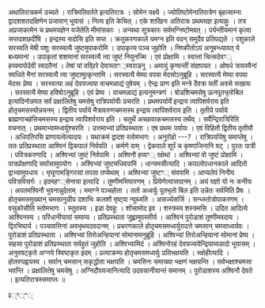 अथातिरात्रकर्म उच्यते । रात्रिमतिवर्तते इत्यतिरात्रः । सोमेन यक्ष्ये । ज्योतिष्टोमेनातिरात्रेण बृहत्साम्ना द्वादशशतदक्षिणेन प्रजावान् भूयासं । नित्य इति केचित् । एके शाखिनः अतिरात्रः प्रथमयज्ञ इत्याहुः । तत्र अप्रजाकामेन च प्रथमयज्ञेन यजेतेति मीमांसकाः । अन्यथा सूत्रकारः सर्वमग्निष्टोमवत् । पर्यन्तीयमानं कृत्वा सप्तदशछदींषि । इन्द्रस्य सदोसि इति सप्त । क्रतुकरणकाले यमग्न इति वदन् समुदैव प्रतिपद्यते । पशुकाले सरस्वति मेषी पशुः सरस्वत्यै जुष्टमुपाकरोमि । उपाकृत्य पञ्च जुहोति । निष्क्रीतोऽयं अनूबन्ध्यावत् ये बध्यमानां । उपाकृतां शशमानां सरस्वत्यै त्वा जुष्टं नियुनज्मि । एवं प्रोक्षामि । स्वात्तां चित्सदेवꣳ् हव्यमापोदेवी स्वदतैनां । तेषां यां वव्र्रिरे देवास्ताꣳ्स्वराडनु । अमायुं कृण्वन्तीं संज्ञपयत । ओषधे त्रायस्वैनां स्वधिते मैनां सरस्वत्यै त्वा जुष्टामुत्कृन्तामि । सरस्वत्यै मेष्या वपया मेदसोऽनुब्रूहि । सरस्वत्यै मेष्या वपया मेदसः प्रेष्य । सरस्वत्या अहं देवयज्यया वाचमन्नाद्यं पुषेयम् । ऐन्द्रः प्राण इति मन्त्रे दैवत्रा यतीं अवसे सखायः । सरस्वत्यै मेष्या हविषोऽनुब्रूहि । एवं प्रेष्य । वाचमन्नाद्यं इत्यनुमन्त्रणं । षोडशिचमसेषु ऊनपूतभृतोबिल इत्यादिनोन्नयत सर्वं प्रक्षालितेषु चमसेषु रात्रिपर्यायीः प्रचरति । प्रथमपर्यार्ये इन्द्राय त्वापिशर्वराय इति होतृचमसस्योन्नयनम् । द्वितीय पर्याये मैत्रावरुणचमसस्य इन्द्राय त्वापिशर्वराय इति । तृतीये पर्याये ब्राह्मणाच्छंसिचमसस्य इन्द्राय त्वापिशर्वराय इति । चतुर्थे अच्छावाकचमसस्य तथैव् । सर्वैन्द्रिरात्रिरिति वचनात् । प्रथमाभ्यामध्वर्युश्चरति । उत्तमाभ्यां प्रतिप्रस्थाता । एष प्रथमः पर्यायः । एवं विहितौ द्वितीय तृतीयौ । अधिपतिरसि प्राणायत्वेत्यादयः । यथाक्रमं द्वादश स्तोमभागः । अनुरोहो ---? । रात्रिपर्यायेषु समाप्तेषु । ततः प्रतिप्रस्थाता आश्विनं द्विकपालं निर्वपति । कर्मणे वाम् । द्वेकपाले शूर्पं च कृष्णाजिनानि षट् । पुरतः पात्री । पवित्रकरणादि । अश्विभ्यां जुष्टं निर्वपामि । अश्विनौ हव्यꣳ् रक्षेथां । अश्विभ्यां वो जुष्टं प्रोक्षामि । पात्रप्रोक्षणादि सर्वासामुपयोगः । अश्विभ्यां जुष्टमधिवपामि । धान्यमसीत्यादि । कपालोपधानकाले आदितो द्वाभ्यामुपधाय । भृघूणामङ्गिरसां तपसा तप्येथाम् । अश्विभ्यां जुष्टꣳ् संवपामि । आप्यलेपं निनीय पवित्रविसर्गः । इदमहꣳ्सेनाया इत्यादि । तूष्णीमभिघारणम् । प्रियेणेत्यासादनम् । अयं यज्ञो यो नः कनीयः । अपतमश्विनौ भुवनान्नुदेताम् । ममाग्ने पञ्चहोता । ततो अध्वर्युः पूतभृतो बिल इति उन्नेतः सर्वमिति प्रैषः । होतृचमसमुख्यान् चमसानुन्नीय दशाभिः कलशौ मृष्ट्वा न्युब्जति । असर्ज्यसर्जि । सन्ध्स्तोत्रोपाकरणम् । वसुकोसीति स्तोमभागः । स्तुतस्य । इडा देवहूः । शोंसामोद इव । शस्त्रस्य शस्त्रमसि । उदित आदित्ये आश्विनस्य । परिधानीयायां समाप्य । प्रतिप्रस्थाता जुह्वामुपस्तीर्य । आश्विनं पुरोडाशं तूष्णीमवदाय । द्विरभिघार्य । पञ्चावत्तिनां अवभृथवदवदानम् । प्रचरणकाले होतृचमसमध्वर्युरादत्ते चमसान् चमसाध्वर्यवः । पुरोडाशं प्रतिप्रस्थाता । अश्विभ्यां तिरोअन्हियानां सोमानामनुब्रूहि । अश्विभ्यां तिरोअन्हियानां सोमानां प्रेष्य । सहसा पुरोडाशं प्रतिप्रस्थाता सर्वहुतं जुहोति । अश्विभ्यामिदं । अश्विनोरहं देवयज्ययेन्द्रियाव्यन्नादो भूयासम् । अनुवषट्कृते अग्नये स्विष्टकृत इदम् । प्रत्याक्रम्य होतृचमसमध्वर्युः प्रतिभक्षयति । भक्षेहीत्यादि । होतरुपह्वयस्व । सर्वान् चमसान् सकृद्धोता भक्षयति । चमसिनः समाख्या भक्षणं भक्षयन्ति । सर्वभक्षाश्चमसा भवन्ति । प्रक्षालितेषु चमसेषु । अग्निदौपयजानित्यादि उदवसानीयान्तं समानम् । पुरोडाशस्य अश्विनौ देवते । इत्यतिरात्रस्समाप्तः ॥

ꣴ्ꣳ्ꣲ्
